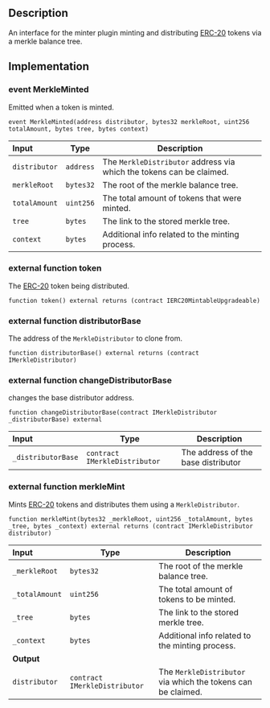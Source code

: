 ## Description

An interface for the minter plugin minting and distributing [ERC-20](https://eips.ethereum.org/EIPS/eip-20) tokens via a merkle balance tree.

## Implementation

### event MerkleMinted

Emitted when a token is minted.

```solidity
event MerkleMinted(address distributor, bytes32 merkleRoot, uint256 totalAmount, bytes tree, bytes context)
```

| Input         | Type      | Description                                                          |
| :------------ | --------- | -------------------------------------------------------------------- |
| `distributor` | `address` | The `MerkleDistributor` address via which the tokens can be claimed. |
| `merkleRoot`  | `bytes32` | The root of the merkle balance tree.                                 |
| `totalAmount` | `uint256` | The total amount of tokens that were minted.                         |
| `tree`        | `bytes`   | The link to the stored merkle tree.                                  |
| `context`     | `bytes`   | Additional info related to the minting process.                      |

### external function token

The [ERC-20](https://eips.ethereum.org/EIPS/eip-20) token being distributed.

```solidity
function token() external returns (contract IERC20MintableUpgradeable)
```

### external function distributorBase

The address of the `MerkleDistributor` to clone from.

```solidity
function distributorBase() external returns (contract IMerkleDistributor)
```

### external function changeDistributorBase

changes the base distributor address.

```solidity
function changeDistributorBase(contract IMerkleDistributor _distributorBase) external
```

| Input              | Type                          | Description                         |
| :----------------- | ----------------------------- | ----------------------------------- |
| `_distributorBase` | `contract IMerkleDistributor` | The address of the base distributor |

### external function merkleMint

Mints [ERC-20](https://eips.ethereum.org/EIPS/eip-20) tokens and distributes them using a `MerkleDistributor`.

```solidity
function merkleMint(bytes32 _merkleRoot, uint256 _totalAmount, bytes _tree, bytes _context) external returns (contract IMerkleDistributor distributor)
```

| Input          | Type                          | Description                                                  |
| :------------- | ----------------------------- | ------------------------------------------------------------ |
| `_merkleRoot`  | `bytes32`                     | The root of the merkle balance tree.                         |
| `_totalAmount` | `uint256`                     | The total amount of tokens to be minted.                     |
| `_tree`        | `bytes`                       | The link to the stored merkle tree.                          |
| `_context`     | `bytes`                       | Additional info related to the minting process.              |
| **Output**     |                               |
| `distributor`  | `contract IMerkleDistributor` | The `MerkleDistributor` via which the tokens can be claimed. |

<!--CONTRACT_END-->
